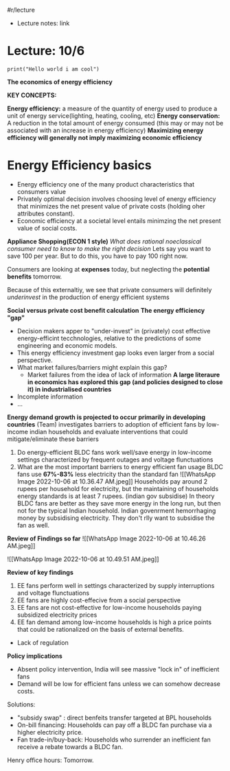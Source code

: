 #r/lecture
- Lecture notes: link

# Lecture: 10/6
```jupyter
print("Hello world i am cool")
```


**The economics of energy efficiency**

**KEY CONCEPTS:**

**Energy efficiency:** a measure of the quantity of energy used to produce a unit of energy service(lighting, heating, cooling, etc)
**Energy conservation:** A reduction in the total amount of energy consumed (this may or may not be associated with an increase in energy efficiency)
**Maximizing energy efficiency will generally not imply maximizing economic efficiency**

# Energy Efficiency basics
- Energy efficiency one of the many product characteristics that consumers value
- Privately optimal decision involves choosing level of energy efficiency that minimizes the net present value of private costs (holding oher attributes constant).
- Economic efficiency at a societal level entails minimzing the net present value of social costs. 

**Appliance Shopping(ECON 1 style)**
*What does  rational noeclassical consumer need to know to make the right decision*
Lets say you want to save 100 per year.
But to do this, you have to pay 100 right now.

Consumers are looking at **expenses** today, but neglecting the **potential benefits** tomorrow. 

Because of this externaltiy, we see that private consumers will definitely *underinvest* in the production of energy efficient systems

**Social versus private cost benefit calculation**
**The energy efficiency "gap"**
- Decision makers apper to "under-invest" in (privately) cost effective energy-efficint tecchnologies, relative to the predictions of some engineering and economic models.
- This energy efficiency investment gap looks even larger from a social perspective.
- What market failures/barriers might explain this gap?
	- Market failures from the idea of lack of information
**A large literaure in economics has explored this gap (and policies designed to close it) in industrialised countries**
- Incomplete information
- ...

**Energy demand growth is projected to occur primarily in developing countries**
(Team) investigates barriers to adoption of efficient fans by low-income indian households and evaluate interventions that could mitigate/eliminate these barriers
1. Do energy-efficient BLDC fans work well/save energy in low-income settings characterized by frequent outages and voltage flunctuations
2. What are the most important barriers to energy efficient fan usage
BLDC fans use **67%-83%** less electricity than the standard fan
![[WhatsApp Image 2022-10-06 at 10.36.47 AM.jpeg]]
Households pay around 2 rupees per household for electricity, but the maintaining of households energy standards is at least 7 rupees. (indian gov subsidise) 
In theory BLDC fans are better as they save more energy in the long run, but then not for the typical Indian household.
Indian govenrment hemorrhaging money by subsidising electricity. They don't rlly want to subsidise the fan as well.

**Review of Findings so far**
![[WhatsApp Image 2022-10-06 at 10.46.26 AM.jpeg]]

![[WhatsApp Image 2022-10-06 at 10.49.51 AM.jpeg]]

**Review of key findings**
1. EE fans perform well in settings characterized by supply interruptions and voltage flunctuations
2. EE fans are highly cost-effecive from a social perspective
3. EE fans are not cost-effective for low-income households paying subsidized electricity prices
4. EE fan demand among low-income households is high a price points that could be rationalized on the basis of external benefits. 
- Lack of regulation 

**Policy implications**
- Absent policy intervention, India will see massive "lock in" of inefficient fans
- Demand will be low for efficient fans unless we can somehow decrease costs. 

Solutions:
- "subsidy swap" : direct benfeits transfer targeted at BPL households
- On-bill financing: Households can pay off a BLDC fan purchase via a higher electricity price.
- Fan trade-in/buy-back: Households who surrender an inefficient fan receive a rebate towards a BLDC fan.

Henry office hours: Tomorrow. 
